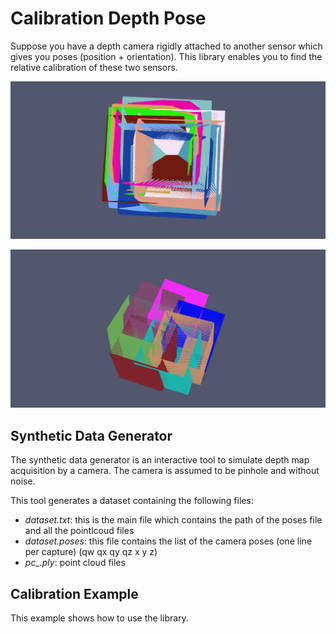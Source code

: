 # Calibration Depth Pose

Suppose you have a depth camera rigidly attached to another sensor which gives you poses (position + orientation).
This library enables you to find the relative calibration of these two sensors.

![Calibration Animation](doc/calibration_anim.gif "Calibration iterations")

![Calibration Animation 2](doc/calibration_anim_2.gif "Calibration iterations 2")


## Synthetic Data Generator

The synthetic data generator is an interactive tool to simulate depth map acquisition by a camera. The camera is assumed to be pinhole and without noise.

This tool generates a dataset containing the following files:
  - *dataset.txt*: this is the main file which contains the path of the poses file and all the pointlcoud files
  - *dataset.poses*: this file contains the list of the camera poses (one line per capture) (qw qx qy qz x y z)
  - *pc_.ply*: point cloud files




## Calibration Example

This example shows how to use the library.
